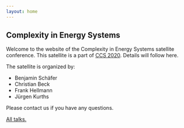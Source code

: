 ```yaml
---
layout: home
---
```


## Complexity in Energy Systems

Welcome to the website of the Complexity in Energy Systems satellite conference. This satellite is a part of [CCS 2020](http://ccs2020.web.auth.gr/). Details will follow here.

The satellite is organized by:

* Benjamin Schäfer
* Christian Beck
* Frank Hellmann
* Jürgen Kurths

Please contact us if you have any questions.

[All talks.](all-talks)